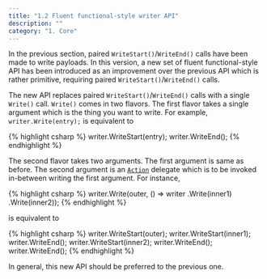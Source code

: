 ```yaml
---
title: "1.2 Fluent functional-style writer API"
description: ""
category: "1. Core"
---
```


In the previous section, paired `WriteStart()`/`WriteEnd()` calls have been made to write payloads. In this version, a new set of fluent functional-style API has been introduced as an improvement over the previous API which is rather primitive, requiring paired `WriteStart()`/`WriteEnd()` calls.

The new API replaces paired `WriteStart()`/`WriteEnd()` calls with a single `Write()` call. `Write()` comes in two flavors. The first flavor takes a single argument which is the thing you want to write. For example, `writer.Write(entry);` is equivalent to

{% highlight csharp %}
writer.WriteStart(entry);
writer.WriteEnd();
{% endhighlight %}

The second flavor takes two arguments. The first argument is same as before. The second argument is an [`Action`](https://msdn.microsoft.com/en-us/library/system.action(v=vs.110).aspx) delegate which is to be invoked in-between writing the first argument. For instance,

{% highlight csharp %}
writer.Write(outer, () => writer
    .Write(inner1)
    .Write(inner2));
{% endhighlight %}

is equivalent to

{% highlight csharp %}
writer.WriteStart(outer);
    writer.WriteStart(inner1);
    writer.WriteEnd();
    writer.WriteStart(inner2);
    writer.WriteEnd();
writer.WriteEnd();
{% endhighlight %}

In general, this new API should be preferred to the previous one.
